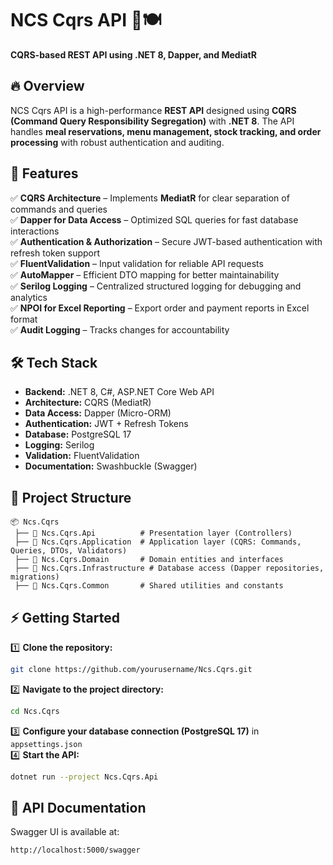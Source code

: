 # NCS Cqrs API 🏪🍽️  
**CQRS-based REST API using .NET 8, Dapper, and MediatR**  

## 🔥 Overview  
NCS Cqrs API is a high-performance **REST API** designed using **CQRS (Command Query Responsibility Segregation)** with **.NET 8**. The API handles **meal reservations, menu management, stock tracking, and order processing** with robust authentication and auditing.

## 🚀 Features  
✅ **CQRS Architecture** – Implements **MediatR** for clear separation of commands and queries  
✅ **Dapper for Data Access** – Optimized SQL queries for fast database interactions  
✅ **Authentication & Authorization** – Secure JWT-based authentication with refresh token support  
✅ **FluentValidation** – Input validation for reliable API requests  
✅ **AutoMapper** – Efficient DTO mapping for better maintainability  
✅ **Serilog Logging** – Centralized structured logging for debugging and analytics  
✅ **NPOI for Excel Reporting** – Export order and payment reports in Excel format  
✅ **Audit Logging** – Tracks changes for accountability  

## 🛠️ Tech Stack  
- **Backend:** .NET 8, C#, ASP.NET Core Web API  
- **Architecture:** CQRS (MediatR)  
- **Data Access:** Dapper (Micro-ORM)  
- **Authentication:** JWT + Refresh Tokens  
- **Database:** PostgreSQL 17  
- **Logging:** Serilog  
- **Validation:** FluentValidation  
- **Documentation:** Swashbuckle (Swagger)  

## 📂 Project Structure  
```
📦 Ncs.Cqrs
 ├── 📂 Ncs.Cqrs.Api          # Presentation layer (Controllers)
 ├── 📂 Ncs.Cqrs.Application  # Application layer (CQRS: Commands, Queries, DTOs, Validators)
 ├── 📂 Ncs.Cqrs.Domain       # Domain entities and interfaces
 ├── 📂 Ncs.Cqrs.Infrastructure # Database access (Dapper repositories, migrations)
 ├── 📂 Ncs.Cqrs.Common       # Shared utilities and constants
```

## ⚡ Getting Started  
1️⃣ **Clone the repository:**  
```sh
git clone https://github.com/yourusername/Ncs.Cqrs.git
```
2️⃣ **Navigate to the project directory:**  
```sh
cd Ncs.Cqrs
```
3️⃣ **Configure your database connection (PostgreSQL 17)** in `appsettings.json`  
4️⃣ **Start the API:**   
```sh
dotnet run --project Ncs.Cqrs.Api
```

## 📝 API Documentation  
Swagger UI is available at:  
```
http://localhost:5000/swagger
```
